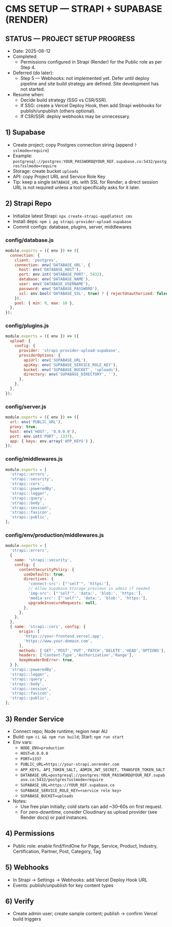 # CMS SETUP — STRAPI + SUPABASE (RENDER)

## STATUS — PROJECT SETUP PROGRESS
- Date: 2025-08-12
- Completed:
  - Permissions configured in Strapi (Render) for the Public role as per Step 4.
- Deferred (do later):
  - Step 5 — Webhooks: not implemented yet. Defer until deploy pipeline and site build strategy are defined. Site development has not started.
- Resume when:
  - Decide build strategy (SSG vs CSR/SSR).
  - If SSG: create a Vercel Deploy Hook, then add Strapi webhooks for publish/unpublish (others optional).
  - If CSR/SSR: deploy webhooks may be unnecessary.

## 1) Supabase
- Create project; copy Postgres connection string (append `?sslmode=require`)
- Example: `postgresql://postgres:YOUR_PASSWORD@YOUR_REF.supabase.co:5432/postgres?sslmode=require`
- Storage: create bucket `uploads`
- API: copy Project URL and Service Role Key
- Tip: keep a single `DATABASE_URL` with SSL for Render; a direct session URL is not required unless a tool specifically asks for it later.

## 2) Strapi Repo
- Initialize latest Strapi: `npx create-strapi-app@latest cms`
- Install deps: `npm i pg strapi-provider-upload-supabase`
- Commit configs: database, plugins, server, middlewares

### config/database.js
```js
module.exports = ({ env }) => ({
  connection: {
    client: 'postgres',
    connection: env('DATABASE_URL', {
      host: env('DATABASE_HOST'),
      port: env.int('DATABASE_PORT', 5432),
      database: env('DATABASE_NAME'),
      user: env('DATABASE_USERNAME'),
      password: env('DATABASE_PASSWORD'),
      ssl: env.bool('DATABASE_SSL', true) ? { rejectUnauthorized: false } : false,
    }),
    pool: { min: 0, max: 10 },
  },
});
```

### config/plugins.js
```js
module.exports = ({ env }) => ({
  upload: {
    config: {
      provider: 'strapi-provider-upload-supabase',
      providerOptions: {
        apiUrl: env('SUPABASE_URL'),
        apiKey: env('SUPABASE_SERVICE_ROLE_KEY'),
        bucket: env('SUPABASE_BUCKET', 'uploads'),
        directory: env('SUPABASE_DIRECTORY', ''),
      },
    },
  },
});
```

### config/server.js
```js
module.exports = ({ env }) => ({
  url: env('PUBLIC_URL'),
  proxy: true,
  host: env('HOST', '0.0.0.0'),
  port: env.int('PORT', 1337),
  app: { keys: env.array('APP_KEYS') },
});
```

### config/middlewares.js
```js
module.exports = [
  'strapi::errors',
  'strapi::security',
  'strapi::cors',
  'strapi::poweredBy',
  'strapi::logger',
  'strapi::query',
  'strapi::body',
  'strapi::session',
  'strapi::favicon',
  'strapi::public',
];
```

### config/env/production/middlewares.js
```js
module.exports = [
  'strapi::errors',
  {
    name: 'strapi::security',
    config: {
      contentSecurityPolicy: {
        useDefaults: true,
        directives: {
          'connect-src': ["'self'", 'https:'],
          // Allow Supabase Storage previews in admin if needed
          'img-src': ["'self'", 'data:', 'blob:', 'https:'],
          'media-src': ["'self'", 'data:', 'blob:', 'https:'],
          upgradeInsecureRequests: null,
        },
      },
    },
  },
  { name: 'strapi::cors', config: {
      origin: [
        'https://your-frontend.vercel.app',
        'https://www.your-domain.com',
      ],
      methods: ['GET','POST','PUT','PATCH','DELETE','HEAD','OPTIONS'],
      headers: ['Content-Type','Authorization','Range'],
      keepHeaderOnError: true,
  } },
  'strapi::poweredBy',
  'strapi::logger',
  'strapi::query',
  'strapi::body',
  'strapi::session',
  'strapi::favicon',
  'strapi::public',
];
```

## 3) Render Service
- Connect repo; Node runtime; region near AU
- Build: `npm ci && npm run build`; Start: `npm run start`
- Env vars:
  - `NODE_ENV=production`
  - `HOST=0.0.0.0`
  - `PORT=1337`
  - `PUBLIC_URL=https://your-strapi.onrender.com`
  - `APP_KEYS, API_TOKEN_SALT, ADMIN_JWT_SECRET, TRANSFER_TOKEN_SALT`
  - `DATABASE_URL=postgresql://postgres:YOUR_PASSWORD@YOUR_REF.supabase.co:5432/postgres?sslmode=require`
  - `SUPABASE_URL=https://YOUR_REF.supabase.co`
  - `SUPABASE_SERVICE_ROLE_KEY=<service role key>`
  - `SUPABASE_BUCKET=uploads`
- Notes:
  - Use free plan initially; cold starts can add ~30–60s on first request.
  - For zero-downtime, consider Cloudinary as upload provider (see Render docs) or paid instances.

## 4) Permissions
- Public role: enable find/findOne for Page, Service, Product, Industry, Certification, Partner, Post, Category, Tag

## 5) Webhooks
- In Strapi → Settings → Webhooks: add Vercel Deploy Hook URL
- Events: publish/unpublish for key content types

## 6) Verify
- Create admin user; create sample content; publish → confirm Vercel build triggers 